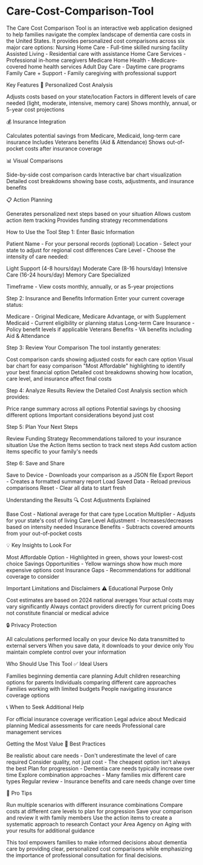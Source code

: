 # Care-Cost-Comparison-Tool
The Care Cost Comparison Tool is an interactive web application designed to help families navigate the complex landscape of dementia care costs in the United States. It provides personalized cost comparisons across six major care options:
Nursing Home Care - Full-time skilled nursing facility
Assisted Living - Residential care with assistance
Home Care Services - Professional in-home caregivers
Medicare Home Health - Medicare-covered home health services
Adult Day Care - Daytime care programs
Family Care + Support - Family caregiving with professional support

Key Features
🎯 Personalized Cost Analysis

Adjusts costs based on your state/location
Factors in different levels of care needed (light, moderate, intensive, memory care)
Shows monthly, annual, or 5-year cost projections

💰 Insurance Integration

Calculates potential savings from Medicare, Medicaid, long-term care insurance
Includes Veterans benefits (Aid & Attendance)
Shows out-of-pocket costs after insurance coverage

📊 Visual Comparisons

Side-by-side cost comparison cards
Interactive bar chart visualization
Detailed cost breakdowns showing base costs, adjustments, and insurance benefits

📋 Action Planning

Generates personalized next steps based on your situation
Allows custom action item tracking
Provides funding strategy recommendations

How to Use the Tool
Step 1: Enter Basic Information

Patient Name - For your personal records (optional)
Location - Select your state to adjust for regional cost differences
Care Level - Choose the intensity of care needed:

Light Support (4-8 hours/day)
Moderate Care (8-16 hours/day)
Intensive Care (16-24 hours/day)
Memory Care Specialized


Timeframe - View costs monthly, annually, or as 5-year projections

Step 2: Insurance and Benefits Information
Enter your current coverage status:

Medicare - Original Medicare, Medicare Advantage, or with Supplement
Medicaid - Current eligibility or planning status
Long-term Care Insurance - Policy benefit levels if applicable
Veterans Benefits - VA benefits including Aid & Attendance

Step 3: Review Your Comparison
The tool instantly generates:

Cost comparison cards showing adjusted costs for each care option
Visual bar chart for easy comparison
"Most Affordable" highlighting to identify your best financial option
Detailed cost breakdowns showing how location, care level, and insurance affect final costs

Step 4: Analyze Results
Review the Detailed Cost Analysis section which provides:

Price range summary across all options
Potential savings by choosing different options
Important considerations beyond just cost

Step 5: Plan Your Next Steps

Review Funding Strategy Recommendations tailored to your insurance situation
Use the Action Items section to track next steps
Add custom action items specific to your family's needs

Step 6: Save and Share

Save to Device - Downloads your comparison as a JSON file
Export Report - Creates a formatted summary report
Load Saved Data - Reload previous comparisons
Reset - Clear all data to start fresh

Understanding the Results
🔍 Cost Adjustments Explained

Base Cost - National average for that care type
Location Multiplier - Adjusts for your state's cost of living
Care Level Adjustment - Increases/decreases based on intensity needed
Insurance Benefits - Subtracts covered amounts from your out-of-pocket costs

💡 Key Insights to Look For

Most Affordable Option - Highlighted in green, shows your lowest-cost choice
Savings Opportunities - Yellow warnings show how much more expensive options cost
Insurance Gaps - Recommendations for additional coverage to consider

Important Limitations and Disclaimers
⚠️ Educational Purpose Only

Cost estimates are based on 2024 national averages
Your actual costs may vary significantly
Always contact providers directly for current pricing
Does not constitute financial or medical advice

🔒 Privacy Protection

All calculations performed locally on your device
No data transmitted to external servers
When you save data, it downloads to your device only
You maintain complete control over your information

Who Should Use This Tool
✅ Ideal Users

Families beginning dementia care planning
Adult children researching options for parents
Individuals comparing different care approaches
Families working with limited budgets
People navigating insurance coverage options

📞 When to Seek Additional Help

For official insurance coverage verification
Legal advice about Medicaid planning
Medical assessments for care needs
Professional care management services

Getting the Most Value
💪 Best Practices

Be realistic about care needs - Don't underestimate the level of care required
Consider quality, not just cost - The cheapest option isn't always the best
Plan for progression - Dementia care needs typically increase over time
Explore combination approaches - Many families mix different care types
Regular review - Insurance benefits and care needs change over time

🎯 Pro Tips

Run multiple scenarios with different insurance combinations
Compare costs at different care levels to plan for progression
Save your comparison and review it with family members
Use the action items to create a systematic approach to research
Contact your Area Agency on Aging with your results for additional guidance

This tool empowers families to make informed decisions about dementia care by providing clear, personalized cost comparisons while emphasizing the importance of professional consultation for final decisions.
